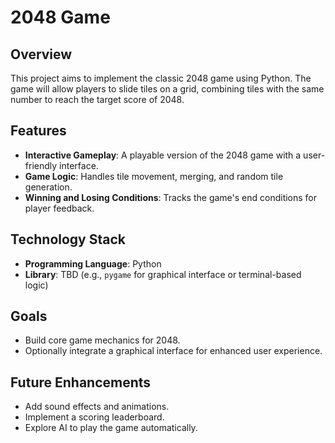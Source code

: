 # 2048 Game  

## Overview  
This project aims to implement the classic 2048 game using Python. The game will allow players to slide tiles on a grid, combining tiles with the same number to reach the target score of 2048.  

## Features  
- **Interactive Gameplay**: A playable version of the 2048 game with a user-friendly interface.  
- **Game Logic**: Handles tile movement, merging, and random tile generation.  
- **Winning and Losing Conditions**: Tracks the game's end conditions for player feedback.  

## Technology Stack  
- **Programming Language**: Python  
- **Library**: TBD (e.g., `pygame` for graphical interface or terminal-based logic)  

## Goals  
- Build core game mechanics for 2048.  
- Optionally integrate a graphical interface for enhanced user experience.  

## Future Enhancements  
- Add sound effects and animations.  
- Implement a scoring leaderboard.  
- Explore AI to play the game automatically.  
